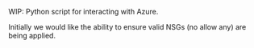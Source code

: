 WIP: Python script for interacting with Azure.

Initially we would like the ability to ensure valid NSGs (no allow any) are being applied.

